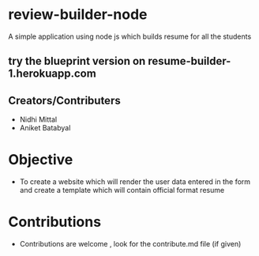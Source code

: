 # review-builder-node
A simple application using node js which builds resume for all the students

## try the blueprint version on resume-builder-1.herokuapp.com

## Creators/Contributers
* Nidhi Mittal
* Aniket Batabyal

# Objective

* To create a website which will render the user data entered in the form and create a template which will contain official format resume

# Contributions 

* Contributions are welcome , look for the contribute.md file (if given)
